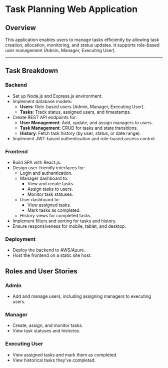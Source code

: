 # Task Planning Web Application

## Overview
This application enables users to manage tasks efficiently by allowing task creation, allocation, monitoring, and status updates. It supports role-based user management (Admin, Manager, Executing User).

---

## Task Breakdown

### **Backend**
- Set up Node.js and Express.js environment.
- Implement database models:
  - **Users**: Role-based users (Admin, Manager, Executing User).
  - **Tasks**: Track status, assigned users, and timestamps.
- Create REST API endpoints for:
  - **User Management**: Add, update, and assign managers to users.
  - **Task Management**: CRUD for tasks and state transitions.
  - **History**: Fetch task history (by user, status, or date range).
- Implement JWT-based authentication and role-based access control.

### **Frontend**
- Build SPA with React.js.
- Design user-friendly interfaces for:
  - Login and authentication.
  - Manager dashboard to:
    - View and create tasks.
    - Assign tasks to users.
    - Monitor task statuses.
  - User dashboard to:
    - View assigned tasks.
    - Mark tasks as completed.
  - History views for completed tasks.
- Implement filters and sorting for tasks and history.
- Ensure responsiveness for mobile, tablet, and desktop.

### **Deployment**
- Deploy the backend to AWS/Azure.
- Host the frontend on a static site host.


## Roles and User Stories

### **Admin**
- Add and manage users, including assigning managers to executing users.

### **Manager**
- Create, assign, and monitor tasks.
- View task statuses and histories.

### **Executing User**
- View assigned tasks and mark them as completed.
- View historical tasks they’ve completed.
